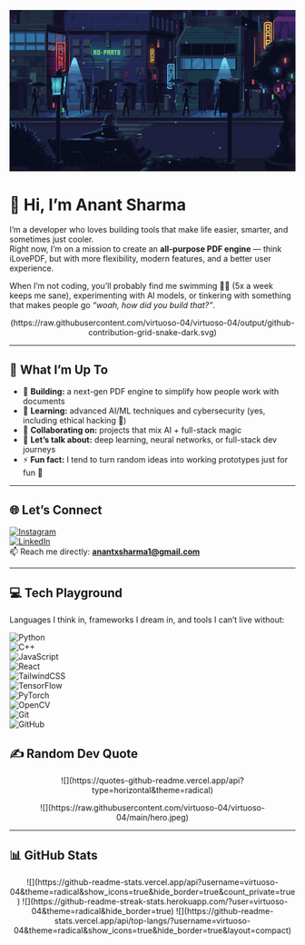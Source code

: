 
<p align="center">
<img src="https://raw.githubusercontent.com/virtuoso-04/virtuoso-04/main/242390524-0c7eb6ed-663b-4ce4-bfbd-18239a38ba1b.gif" width="1000">
</p>

# 👋 Hi, I’m Anant Sharma  

I’m a developer who loves building tools that make life easier, smarter, and sometimes just cooler.  
Right now, I’m on a mission to create an **all-purpose PDF engine** — think iLovePDF, but with more flexibility, modern features, and a better user experience.  

When I’m not coding, you’ll probably find me swimming 🏊‍♂️ (5x a week keeps me sane), experimenting with AI models, or tinkering with something that makes people go *“woah, how did you build that?”*.  

<p align="center">
(https://raw.githubusercontent.com/virtuoso-04/virtuoso-04/output/github-contribution-grid-snake-dark.svg)
</p>

---

## 💫 What I’m Up To
- 🔭 **Building:** a next-gen PDF engine to simplify how people work with documents  
- 🌱 **Learning:** advanced AI/ML techniques and cybersecurity (yes, including ethical hacking 🔐)  
- 👯 **Collaborating on:** projects that mix AI + full-stack magic  
- 💬 **Let’s talk about:** deep learning, neural networks, or full-stack dev journeys  
- ⚡ **Fun fact:** I tend to turn random ideas into working prototypes just for fun 👾  

---

## 🌐 Let’s Connect
[![Instagram](https://img.shields.io/badge/Instagram-%23E4405F.svg?style=for-the-badge&logo=instagram&logoColor=white)](https://www.instagram.com/anantxsharma1/)  
[![LinkedIn](https://img.shields.io/badge/LinkedIn-%230077B5.svg?style=for-the-badge&logo=linkedin&logoColor=white)](https://www.linkedin.com/in/anantsharma04/)  
📫 Reach me directly: **anantxsharma1@gmail.com**

---

## 💻 Tech Playground
Languages I think in, frameworks I dream in, and tools I can’t live without:

![Python](https://img.shields.io/badge/Python-3670A0.svg?style=for-the-badge&logo=python&logoColor=ffdd54)  
![C++](https://img.shields.io/badge/C++-%2300599C.svg?style=for-the-badge&logo=c%2B%2B&logoColor=white)  
![JavaScript](https://img.shields.io/badge/JavaScript-%23323330.svg?style=for-the-badge&logo=javascript&logoColor=F7DF1E)  
![React](https://img.shields.io/badge/React-%2320232a.svg?style=for-the-badge&logo=react&logoColor=61DAFB)  
![TailwindCSS](https://img.shields.io/badge/TailwindCSS-%2338B2AC.svg?style=for-the-badge&logo=tailwind-css&logoColor=white)  
![TensorFlow](https://img.shields.io/badge/TensorFlow-%23FF6F00.svg?style=for-the-badge&logo=TensorFlow&logoColor=white)  
![PyTorch](https://img.shields.io/badge/PyTorch-%23EE4C2C.svg?style=for-the-badge&logo=PyTorch&logoColor=white)  
![OpenCV](https://img.shields.io/badge/OpenCV-%23white.svg?style=for-the-badge&logo=opencv&logoColor=black)  
![Git](https://img.shields.io/badge/Git-%23F05033.svg?style=for-the-badge&logo=git&logoColor=white)  
![GitHub](https://img.shields.io/badge/GitHub-%23121011.svg?style=for-the-badge&logo=github&logoColor=white)

## ✍️ Random Dev Quote
<p align="center">
![](https://quotes-github-readme.vercel.app/api?type=horizontal&theme=radical)
</p>

<p align="center">
![](https://raw.githubusercontent.com/virtuoso-04/virtuoso-04/main/hero.jpeg)
</p>

---

## 📊 GitHub Stats
<p align="center">
![](https://github-readme-stats.vercel.app/api?username=virtuoso-04&theme=radical&show_icons=true&hide_border=true&count_private=true)  
![](https://github-readme-streak-stats.herokuapp.com/?user=virtuoso-04&theme=radical&hide_border=true)  
![](https://github-readme-stats.vercel.app/api/top-langs/?username=virtuoso-04&theme=radical&show_icons=true&hide_border=true&layout=compact)
</p>


